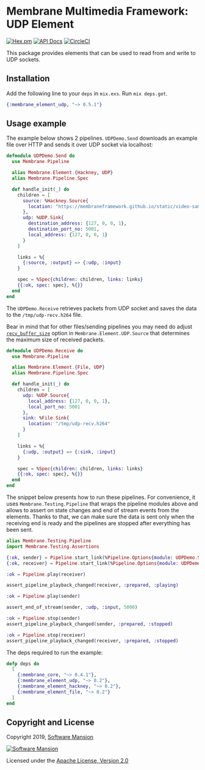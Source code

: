 # Membrane Multimedia Framework: UDP Element

[![Hex.pm](https://img.shields.io/hexpm/v/membrane_element_udp.svg)](https://hex.pm/packages/membrane_element_udp)
[![API Docs](https://img.shields.io/badge/api-docs-yellow.svg?style=flat)](https://hexdocs.pm/membrane_element_udp/)
[![CircleCI](https://circleci.com/gh/membraneframework/membrane-element-udp.svg?style=svg)](https://circleci.com/gh/membraneframework/membrane-element-udp)

This package provides elements that can be used to read from and write to UDP sockets.

## Installation

Add the following line to your `deps` in `mix.exs`. Run `mix deps.get`.

```elixir
{:membrane_element_udp, "~> 0.5.1"}
```

## Usage example

The example below shows 2 pipelines. `UDPDemo.Send` downloads an example file over HTTP and
sends it over UDP socket via localhost:

```elixir
defmodule UDPDemo.Send do
  use Membrane.Pipeline

  alias Membrane.Element.{Hackney, UDP}
  alias Membrane.Pipeline.Spec

  def handle_init(_) do
    children = [
      source: %Hackney.Source{
        location: "https://membraneframework.github.io/static/video-samples/test-video.h264"
      },
      udp: %UDP.Sink{
        destination_address: {127, 0, 0, 1},
        destination_port_no: 5001,
        local_address: {127, 0, 0, 1}
      }
    ]

    links = %{
      {:source, :output} => {:udp, :input}
    }

    spec = %Spec{children: children, links: links}
    {{:ok, spec: spec}, %{}}
  end
end
```

The `UDPDemo.Receive` retrieves packets from UDP socket and
saves the data to the `/tmp/udp-recv.h264` file.

Bear in mind that for other files/sending pipelines you may need do adjust
[`recv_buffer_size`](https://hexdocs.pm/membrane_element_udp/Membrane.Element.UDP.Source.html#module-element-options)
option in `Membrane.Element.UDP.Source` that determines the maximum size of received packets.

```elixir
defmodule UDPDemo.Receive do
  use Membrane.Pipeline

  alias Membrane.Element.{File, UDP}
  alias Membrane.Pipeline.Spec

  def handle_init(_) do
    children = [
      udp: %UDP.Source{
        local_address: {127, 0, 0, 1},
        local_port_no: 5001
      },
      sink: %File.Sink{
        location: "/tmp/udp-recv.h264"
      }
    ]

    links = %{
      {:udp, :output} => {:sink, :input}
    }

    spec = %Spec{children: children, links: links}
    {{:ok, spec: spec}, %{}}
  end
end
```

The snippet below presents how to run these pipelines. For convenience, it uses `Membrane.Testing.Pipeline`
that wraps the pipeline modules above and allows to assert on state changes and end of stream events from the elements.
Thanks to that, we can make sure the data is sent only when the receiving end is ready and the pipelines are stopped
after everything has been sent.

```elixir
alias Membrane.Testing.Pipeline
import Membrane.Testing.Assertions

{:ok, sender} = Pipeline.start_link(%Pipeline.Options{module: UDPDemo.Send})
{:ok, receiver} = Pipeline.start_link(%Pipeline.Options{module: UDPDemo.Receive})

:ok = Pipeline.play(receiver)

assert_pipeline_playback_changed(receiver, :prepared, :playing)

:ok = Pipeline.play(sender)

assert_end_of_stream(sender, :udp, :input, 5000)

:ok = Pipeline.stop(sender)
assert_pipeline_playback_changed(sender, :prepared, :stopped)

:ok = Pipeline.stop(receiver)
assert_pipeline_playback_changed(receiver, :prepared, :stopped)
```

The deps required to run the example:

```elixir
defp deps do
  [
    {:membrane_core, "~> 0.4.1"},
    {:membrane_element_udp, "~> 0.2"},
    {:membrane_element_hackney, "~> 0.2"},
    {:membrane_element_file, "~> 0.2"}
  ]
end
```

## Copyright and License

Copyright 2019, [Software Mansion](https://swmansion.com/?utm_source=git&utm_medium=readme&utm_campaign=membrane-element-udp)

[![Software Mansion](https://logo.swmansion.com/logo?color=white&variant=desktop&width=200&tag=membrane-github)](https://swmansion.com/?utm_source=git&utm_medium=readme&utm_campaign=membrane-element-udp)

Licensed under the [Apache License, Version 2.0](LICENSE)
